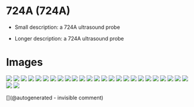 # 724A (724A)

* Small description: a 724A ultrasound probe

* Longer description: a 724A ultrasound probe

# Images

![](/include/images/kretzaw145ba/20180811a/images/20180811a-6.jpg)
![](/include/images/kretzaw145ba/20180811a/images/detail_20180811a-3-120-150-line0.jpg)
![](/include/images/724A/724_pics/P_20180821_193423.jpg)
![](/include/images/kretzaw145ba/20180811a/images/detail_20180811a-4-100-125-line0.jpg)
![](/include/images/kretzaw145ba/20180811a/images/20180811a-2.jpg)
![](/include/images/724A/724_pics/P_20180821_193308.jpg)
![](/include/images/kretzaw145ba/20180811a/images/20180811a-4.jpg)
![](/include/images/724A/724_pics/P_20180821_193301.jpg)
![](/include/images/kretzaw145ba/20180811a/images/detail_20180811a-1-100-125-line0.jpg)
![](/include/images/kretzaw145ba/20180811a/images/detail_20180811a-3-100-125-line0.jpg)
![](/include/images/724A/724_pics/P_20180821_193253.jpg)
![](/include/images/724A/724_pics/P_20180821_193407.jpg)
![](/include/images/kretzaw145ba/20180811a/images/20180811a-1.jpg)
![](/include/images/kretzaw145ba/20180811a/images/20180811a-7.jpg)
![](/include/images/kretzaw145ba/20180811a/images/detail_20180811a-5-100-125-line0.jpg)
![](/include/images/kretzaw145ba/20180811a/images/detail_20180811a-7-100-125-line0.jpg)
![](/include/images/724A/724_pics/P_20180821_193410.jpg)
![](/include/images/kretzaw145ba/20180811a/images/20180811a-3.jpg)
![](/include/images/kretzaw145ba/20180811a/images/detail_20180811a-6-100-125-line0.jpg)
![](/include/images/kretzaw145ba/20180811a/images/20180811a-5.jpg)
![](/include/images/kretzaw145ba/20180811a/images/detail_20180811a-2-100-125-line0.jpg)
![](/include/images/724A/724_pics/P_20180821_193518.jpg)
![](/include/images/kretzaw145ba/20180811a/20180811a-3first-lines.jpg)
![](/include/images/724A/724_pics/P_20180821_193442.jpg)
![](/include/images/kretzaw145ba/20180811a/20180811a-3first-lines-fft.jpg)
![](/include/images/724A/724_pics/P_20180821_193335.jpg)
![](/include/images/kretzaw145ba/20180811a/20180811a-3first-lines-rawsignal.jpg)


[](@autogenerated - invisible comment)